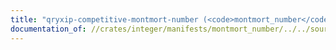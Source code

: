 ```yaml
---
title: "qryxip-competitive-montmort-number (<code>montmort_number</code>)"
documentation_of: //crates/integer/manifests/montmort_number/../../sourcefiles/montmort_number.rs
---
```


